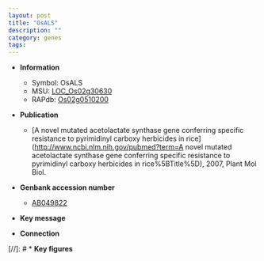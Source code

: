 ```yaml
---
layout: post
title: "OsALS"
description: ""
category: genes
tags: 
---
```


* **Information**  
    + Symbol: OsALS  
    + MSU: [LOC_Os02g30630](http://rice.uga.edu/cgi-bin/ORF_infopage.cgi?orf=LOC_Os02g30630)  
    + RAPdb: [Os02g0510200](http://rapdb.dna.affrc.go.jp/viewer/gbrowse_details/irgsp1?name=Os02g0510200)  

* **Publication**  
    + [A novel mutated acetolactate synthase gene conferring specific resistance to pyrimidinyl carboxy herbicides in rice](http://www.ncbi.nlm.nih.gov/pubmed?term=A novel mutated acetolactate synthase gene conferring specific resistance to pyrimidinyl carboxy herbicides in rice%5BTitle%5D), 2007, Plant Mol Biol.

* **Genbank accession number**  
    + [AB049822](http://www.ncbi.nlm.nih.gov/nuccore/AB049822)

* **Key message**  

* **Connection**  

[//]: # * **Key figures**  


